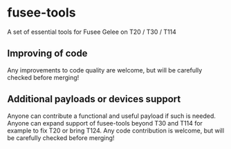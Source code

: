# fusee-tools
A set of essential tools for Fusee Gelee on T20 / T30 / T114

## Improving of code
Any improvements to code quality are welcome, but will be carefully checked before merging!

## Additional payloads or devices support
Anyone can contribute a functional and useful payload if such is needed. Anyone can expand
support of fusee-tools beyond T30 and T114 for example to fix T20 or bring T124. Any code
contribution is welcome, but will be carefully checked before merging!
